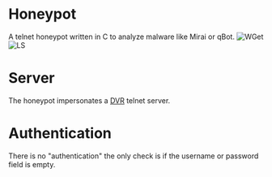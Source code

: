 # Honeypot
A telnet honeypot written in C to analyze malware like Mirai or qBot.
![WGet](https://cdn.discordapp.com/attachments/784821596018835538/785140053328396318/unknown.png)
![LS](https://cdn.discordapp.com/attachments/784821596018835538/785140229437784064/unknown.png)

# Server
The honeypot impersonates a [DVR](https://en.wikipedia.org/wiki/Digital_video_recorder) telnet server.

# Authentication
There is no "authentication" the only check is if the username or password field is empty.
